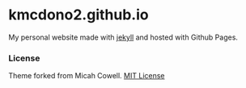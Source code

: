 # kmcdono2.github.io
My personal website made with [jekyll](http://jekyllrb.com) and hosted with Github Pages.

### License
Theme forked from Micah Cowell. [MIT License](https://raw.githubusercontent.com/getmicah/getmicah.github.io/master/LICENSE)
